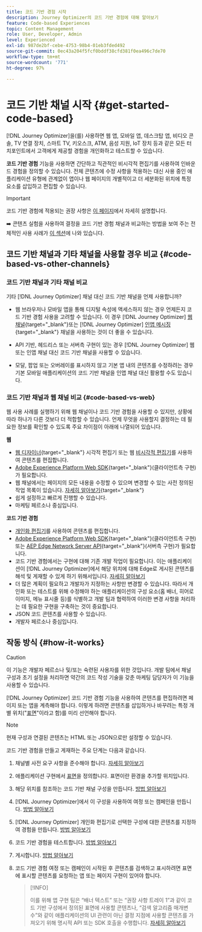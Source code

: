 ```yaml
---
title: 코드 기반 경험 시작
description: Journey Optimizer의 코드 기반 경험에 대해 알아보기
feature: Code-based Experiences
topic: Content Management
role: User, Developer, Admin
level: Experienced
exl-id: 987de2bf-cebe-4753-98b4-01eb3fded492
source-git-commit: 0ec43a204f5fcf0bddf38cfd381f0ea496c7de70
workflow-type: tm+mt
source-wordcount: '771'
ht-degree: 97%

---
```


# 코드 기반 채널 시작 {#get-started-code-based}

[!DNL Journey Optimizer]을(를) 사용하면 웹 앱, 모바일 앱, 데스크탑 앱, 비디오 콘솔, TV 연결 장치, 스마트 TV, 키오스크, ATM, 음성 지원, IoT 장치 등과 같은 모든 터치포인트에서 고객에게 제공할 경험을 개인화하고 테스트할 수 있습니다.

**코드 기반 경험** 기능을 사용하면 간단하고 직관적인 비시각적 편집기를 사용하여 인바운드 경험을 정의할 수 있습니다. 전체 콘텐츠에 수정 사항을 적용하는 대신 사용 중인 애플리케이션 유형에 관계없이 앱이나 웹 페이지의 개별적이고 더 세분화된 위치에 특정 요소를 삽입하고 편집할 수 있습니다.

<!--[!DNL Journey Optimizer] allows you to compose and deliver content on any inbound device in a developer-focused workflow. You can leverage all the personalization capabilities, and preview what will be published. The content can be static (images, text, JSON, HTML) or dynamic (offers, decisions, recommendations). You can also insert custom content actions in your omni-channel journeys.-->

>[!IMPORTANT]
>
>코드 기반 경험에 적용되는 권장 사항은 [이 페이지](code-based-prerequisites.md)에서 자세히 설명합니다.


<!--Discover the detailed steps to create a code-based campaign in this video.-->

<!--[Learn how to create a code-based campaign in this video](#video)-->

➡️ 콘텐츠 실험을 사용하여 결정을 코드 기반 경험 채널과 비교하는 방법을 보여 주는 전체적인 사용 사례가 [이 섹션](../experience-decisioning/experience-decisioning-uc.md)에 나와 있습니다.

## 코드 기반 채널과 기타 채널을 사용할 경우 비교 {#code-based-vs-other-channels}

### 코드 기반 채널과 기타 채널 비교

기타 [!DNL Journey Optimizer] 채널 대신 코드 기반 채널을 언제 사용합니까?

* 웹 브라우저나 모바일 앱을 통해 디지털 속성에 액세스하지 않는 경우 언제든지 코드 기반 경험 사용을 고려할 수 있습니다. 이 경우 [!DNL Journey Optimizer] [웹 채널](../web/get-started-web.md){target="_blank"}또는 [!DNL Journey Optimizer] [인앱 메시징](../../rp_landing_pages/in-app-landing-page.md){target="_blank"} 채널을 사용하는 것이 더 좋을 수 있습니다.

<!--* You can use the code-based channel as an alternative to the [!DNL Journey Optimizer] web channel if your website cannot be loaded into the [web designer](../web/web-visual-editor.md){target="_blank"} visual editor or if you cannot use the [browser extension](../web/web-prerequisites.md#visual-authoring-prerequisites){target="_blank"} that powers visual authoring for web channel.-->

* API 기반, 헤드리스 또는 서버측 구현이 있는 경우 [!DNL Journey Optimizer] 웹 또는 인앱 채널 대신 코드 기반 채널을 사용할 수 있습니다.

* 모달, 팝업 또는 오버레이를 표시하지 않고 기본 앱 내의 콘텐츠를 수정하려는 경우 기본 모바일 애플리케이션의 코드 기반 채널을 인앱 채널 대신 활용할 수도 있습니다.

### 코드 기반 채널과 웹 채널 비교 {#code-based-vs-web}

웹 사용 사례를 실행하기 위해 웹 채널이나 코드 기반 경험을 사용할 수 있지만, 상황에 따라 하나가 다른 것보다 더 적합할 수 있습니다. 언제 무엇을 사용할지 결정하는 데 필요한 정보를 확인할 수 있도록 주요 차이점이 아래에 나열되어 있습니다.

**웹**

* [웹 디자이너](../web/web-visual-editor.md){target="_blank"} 시각적 편집기 또는 웹 [비시각적 편집기](../web/web-non-visual-editor.md)를 사용하여 콘텐츠를 편집합니다.
* [Adobe Experience Platform Web SDK](https://experienceleague.adobe.com/docs/platform-learn/implement-web-sdk/overview.html?lang=ko-KR){target="_blank"}(클라이언트측 구현)가 필요합니다.
  <!--* You need the [Adobe Experience Cloud Visual Editing Helper](https://chrome.google.com/webstore/detail/adobe-experience-cloud-vi/kgmjjkfjacffaebgpkpcllakjifppnca){target="_blank"} extension installed on your web browser. [Learn more](../web/web-prerequisites.md){target="_blank"}-->
* 웹 채널에서는 페이지의 모든 내용을 수정할 수 있으며 변경할 수 있는 사전 정의된 작업 목록이 있습니다. [자세히 알아보기](../web/web-visual-editor.md){target="_blank"}
* 쉽게 설정하고 빠르게 진행할 수 있습니다.
* 마케팅 페르소나 중심입니다.

**코드 기반 경험**

* [개인화 편집기](create-code-based.md#edit-code)를 사용하여 콘텐츠를 편집합니다.
* [Adobe Experience Platform Web SDK](https://experienceleague.adobe.com/docs/platform-learn/implement-web-sdk/overview.html?lang=ko-KR){target="_blank"}(클라이언트측 구현) 또는 [AEP Edge Network Server API](https://experienceleague.adobe.com/docs/experience-platform/edge-network-server-api/data-collection/interactive-data-collection.html?lang=ko-KR){target="_blank"}(서버측 구현)가 필요합니다.
* 코드 기반 경험에서는 구현에 대해 기존 개발 작업이 필요합니다. 이는 애플리케이션이 [!DNL Journey Optimizer]에서 해당 위치에 대해 Edge로 게시된 콘텐츠를 해석 및 게재할 수 있게 하기 위해서입니다. [자세히 알아보기](code-based-surface.md)
* 더 많은 계획이 필요하고 개발자가 지정하는 사항만 변경할 수 있습니다. 따라서 개인화 또는 테스트를 위해 수정해야 하는 애플리케이션의 구성 요소(홈 배너, 히어로 이미지, 메뉴 표시줄 등)를 식별하고 개발 팀과 협력하여 이러한 변경 사항을 처리하는 데 필요한 구현을 구축하는 것이 중요합니다.
* JSON 코드 콘텐츠를 사용할 수 있습니다.
* 개발자 페르소나 중심입니다.

## 작동 방식 {#how-it-works}

>[!CAUTION]
>
>이 기능은 개발자 페르소나 및/또는 숙련된 사용자를 위한 것입니다. 개발 팀에서 채널 구성과 초기 설정을 처리하면 약간의 코드 작성 기술을 갖춘 마케팅 담당자가 이 기능을 사용할 수 있습니다.

[!DNL Journey Optimizer] 코드 기반 경험 기능을 사용하여 콘텐츠를 편집하려면 페이지 또는 앱을 계측해야 합니다. 이렇게 하려면 콘텐츠를 삽입하거나 바꾸려는 특정 개별 위치(&quot;[표면](code-based-surface.md)&quot;이라고 함)를 미리 선언해야 합니다.

>[!NOTE]
>
>현재 구성과 연결된 콘텐츠는 HTML 또는 JSON으로만 설정할 수 있습니다. 

코드 기반 경험을 만들고 게재하는 주요 단계는 다음과 같습니다.

1. 채널별 사전 요구 사항을 준수해야 합니다. [자세히 알아보기](code-based-prerequisites.md)

1. 애플리케이션 구현에서 [표면](code-based-surface.md#surface-definition)을 정의합니다. 표면이란 환경을 추가할 위치입니다.

1. 해당 위치를 참조하는 코드 기반 채널 구성을 만듭니다. [방법 알아보기](code-based-configuration.md#create-code-based-configuration)

1. [!DNL Journey Optimizer]에서 이 구성을 사용하여 여정 또는 캠페인을 만듭니다. [방법 알아보기](create-code-based.md#create-code-based-campaign)

1. [!DNL Journey Optimizer] 개인화 편집기로 선택한 구성에 대한 콘텐츠를 지정하여 경험을 만듭니다. [방법 알아보기](create-code-based.md#edit-code)

1. 코드 기반 경험을 테스트합니다. [방법 알아보기](test-code-based.md)

1. 게시합니다. [방법 알아보기](publish-code-based.md)

1. 코드 기반 경험 여정 또는 캠페인이 시작된 후 콘텐츠를 검색하고 표시하려면 표면에 표시할 콘텐츠를 요청하는 앱 또는 페이지 구현이 있어야 합니다.

   >[!INFO]
   >
   >이를 위해 앱 구현 팀은 “배너 텍스트” 또는 “권장 사항 트레이 1”과 같이 코드 기반 구성에서 정의된 표면에 사용할 콘텐츠나, “검색 알고리즘 매개변수”와 같이 애플리케이션의 UI 관련이 아닌 결정 지점에 사용할 콘텐츠를 가져오기 위해 명시적 API 또는 SDK 호출을 수행합니다. <!--In this case, the implementation team is responsible for rendering or otherwise interpreting and acting on the returned content.--> [자세히 알아보기](code-based-implementation-samples.md)

